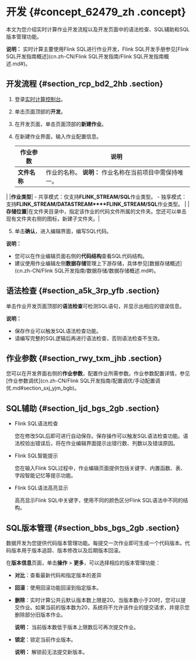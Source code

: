 # 开发 {#concept_62479_zh .concept}

本文为您介绍实时计算作业开发流程以及开发页面中的语法检查、SQL辅助和SQL版本管理功能。

**说明：** 实时计算主要使用Flink SQL进行作业开发，Flink SQL开发手册参见[Flink SQL开发指南概述](cn.zh-CN/Flink SQL开发指南/Flink SQL开发指南概述.md#)。

## 开发流程 {#section_rcp_bd2_2hb .section}

1.  登录[实时计算控制台](https://stream.console.aliyun.com)。
2.  单击页面顶部的**开发**。
3.  在开发页面，单击页面顶部的**新建作业**。
4.  在新建作业界面，输入作业配置信息。

    |作业参数|说明|
    |----|--|
    |**文件名称**|作业的名称。 **说明：** 作业名称在当前项目中需保持唯一。

 |
    |**作业类型**|     -   共享模式：仅支持**FLINK\_STREAM/SQL**作业类型。
    -   独享模式：支持**FLINK\_STREAM/DATASTREAM****FLINK\_STREAM/SQL**作业类型。
 |
    |**存储位置**|在文件夹目录中，指定该作业的代码文件所属的文件夹。您还可以单击现有文件夹右侧的图标，新建子文件夹。|

5.  单击**确认**，进入编辑界面，编写SQL代码。

**说明：** 

-   您可以在作业编辑页面右侧的**代码结构**查看SQL代码结构。
-   建议使用作业编辑左侧**数据存储**管理上下游存储，具体参见[数据存储概述](cn.zh-CN/Flink SQL开发指南/数据存储/数据存储概述.md#)。

## 语法检查 {#section_a5k_3rp_yfb .section}

单击作业开发页面顶部的**语法检查**可检测SQL语句，并显示出相应的错误信息。

**说明：** 

-   保存作业可以触发SQL语法检查功能。
-   请编写完整的SQL逻辑后再进行语法检查，否则语法检查不生效。

## 作业参数 {#section_rwy_txm_jhb .section}

您可以在开发界面右侧的**作业参数**，配置作业所需参数。作业参数配置详情，参见[作业参数调优](cn.zh-CN/Flink SQL开发指南/配置调优/手动配置调优.md#section_sxj_yjm_bgb)。

## SQL辅助 {#section_ljd_bgs_2gb .section}

-   Flink SQL语法检查

    您在修改SQL后即可进行自动保存。保存操作可以触发SQL语法检查功能。语法校验出错误后，将在作业编辑界面提示出错行数、列数以及错误原因。

-   Flink SQL智能提示

    您在输入Flink SQL过程中，作业编辑页面提供包括关键字、内置函数、表、字段智能记忆等提示功能。

-   Flink SQL语法高亮显示

    高亮显示Flink SQL中关键字，使用不同的颜色区分Flink SQL语法中不同的结构。


## SQL版本管理 {#section_bbs_bgs_2gb .section}

数据开发为您提供代码版本管理功能。每提交一次作业即可生成一个代码版本。代码版本用于版本追踪、版本修改以及后期版本回滚。

在**版本信息**页面，单击**操作** \> **更多**，可以选择相应的版本管理功能：

-   **对比**：查看最新代码和指定版本的差异
-   **回滚**：使用回滚功能回滚到指定版本。
-   **删除**：实时计算公共云默认版本数上限是20。当版本数小于20时，您可以提交作业。如果当前的版本数为20，系统将不允许该作业的提交请求，并提示您删除部分旧版本作业。

    **说明：** 当前版本数低于版本上限数后可再次提交作业。

-   **锁定**：锁定当前作业版本。

    **说明：** 解锁前无法提交新版本。


